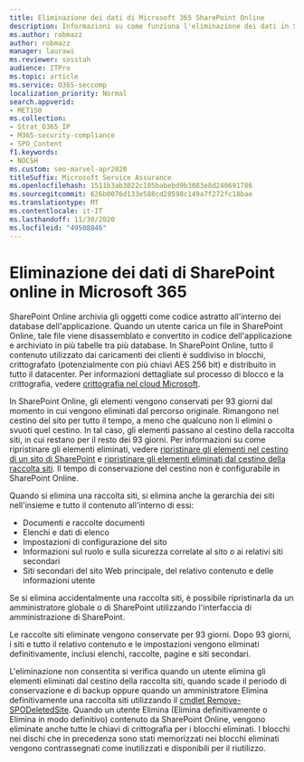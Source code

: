 ```yaml
---
title: Eliminazione dei dati di Microsoft 365 SharePoint Online
description: Informazioni su come funziona l'eliminazione dei dati in SharePoint Online, ad esempio la posizione in cui è archiviato il contenuto eliminato e per quanto tempo.
ms.author: robmazz
author: robmazz
manager: laurawi
ms.reviewer: sosstah
audience: ITPro
ms.topic: article
ms.service: O365-seccomp
localization_priority: Normal
search.appverid:
- MET150
ms.collection:
- Strat_O365_IP
- M365-security-compliance
- SPO_Content
f1.keywords:
- NOCSH
ms.custom: seo-marvel-apr2020
titleSuffix: Microsoft Service Assurance
ms.openlocfilehash: 1511b3ab3022c105babebd9b3083e8d240691786
ms.sourcegitcommit: 626b0076d133e588cd28598c149a7f272fc18bae
ms.translationtype: MT
ms.contentlocale: it-IT
ms.lasthandoff: 11/30/2020
ms.locfileid: "49508846"
---
```

# <a name="sharepoint-online-data-deletion-in-microsoft-365"></a>Eliminazione dei dati di SharePoint online in Microsoft 365

SharePoint Online archivia gli oggetti come codice astratto all'interno dei database dell'applicazione. Quando un utente carica un file in SharePoint Online, tale file viene disassemblato e convertito in codice dell'applicazione e archiviato in più tabelle tra più database. In SharePoint Online, tutto il contenuto utilizzato dai caricamenti dei clienti è suddiviso in blocchi, crittografato (potenzialmente con più chiavi AES 256 bit) e distribuito in tutto il datacenter. Per informazioni dettagliate sul processo di blocco e la crittografia, vedere [crittografia nel cloud Microsoft](https://docs.microsoft.com/microsoft-365/compliance/office-365-encryption-in-the-microsoft-cloud-overview). 

In SharePoint Online, gli elementi vengono conservati per 93 giorni dal momento in cui vengono eliminati dal percorso originale. Rimangono nel cestino del sito per tutto il tempo, a meno che qualcuno non li elimini o svuoti quel cestino. In tal caso, gli elementi passano al cestino della raccolta siti, in cui restano per il resto dei 93 giorni. Per informazioni su come ripristinare gli elementi eliminati, vedere [ripristinare gli elementi nel cestino di un sito di SharePoint](https://support.office.com/article/6df466b6-55f2-4898-8d6e-c0dff851a0be#ID0EAADAAA=Online
) e [ripristinare gli elementi eliminati dal cestino della raccolta siti](https://support.office.com/article/5fa924ee-16d7-487b-9a0a-021b9062d14b). Il tempo di conservazione del cestino non è configurabile in SharePoint Online.

Quando si elimina una raccolta siti, si elimina anche la gerarchia dei siti nell'insieme e tutto il contenuto all'interno di essi:

- Documenti e raccolte documenti
- Elenchi e dati di elenco
- Impostazioni di configurazione del sito
- Informazioni sul ruolo e sulla sicurezza correlate al sito o ai relativi siti secondari
- Siti secondari del sito Web principale, del relativo contenuto e delle informazioni utente

Se si elimina accidentalmente una raccolta siti, è possibile ripristinarla da un amministratore globale o di SharePoint utilizzando l'interfaccia di amministrazione di SharePoint.

Le raccolte siti eliminate vengono conservate per 93 giorni. Dopo 93 giorni, i siti e tutto il relativo contenuto e le impostazioni vengono eliminati definitivamente, inclusi elenchi, raccolte, pagine e siti secondari.

L'eliminazione non consentita si verifica quando un utente elimina gli elementi eliminati dal cestino della raccolta siti, quando scade il periodo di conservazione e di backup oppure quando un amministratore Elimina definitivamente una raccolta siti utilizzando il [cmdlet Remove-SPODeletedSite](https://docs.microsoft.com/powershell/module/sharepoint-online/remove-spodeletedsite). Quando un utente Elimina (Elimina definitivamente o Elimina in modo definitivo) contenuto da SharePoint Online, vengono eliminate anche tutte le chiavi di crittografia per i blocchi eliminati. I blocchi nei dischi che in precedenza sono stati memorizzati nei blocchi eliminati vengono contrassegnati come inutilizzati e disponibili per il riutilizzo.
